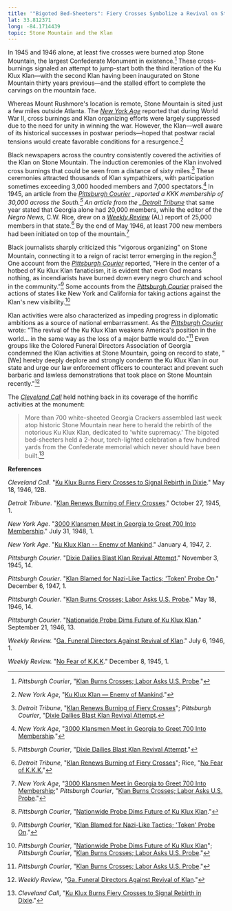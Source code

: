```yaml
---
title: '"Bigoted Bed-Sheeters": Fiery Crosses Symbolize a Revival on Stone Mountain'
lat: 33.812371
long: -84.1714439
topic: Stone Mountain and the Klan
---
```

In 1945 and 1946 alone, at least five crosses were burned atop Stone Mountain, the largest Confederate Monument in existence.[^1] These cross-burnings signaled an attempt to jump-start both the third iteration of the Ku Klux Klan—with the second Klan having been inaugurated on Stone Mountain thirty years previous—and the stalled effort to complete the carvings on the mountain face.

Whereas Mount Rushmore's location is remote, Stone Mountain is sited just a few miles outside Atlanta. The *[New York Age](https://www.newspapers.com/paper/the-new-york-age/893/)* reported that during World War II, cross burnings and Klan organizing efforts were largely suppressed due to the need for unity in winning the war. However, the Klan—well aware of its historical successes in postwar periods—hoped that postwar racial tensions would create favorable conditions for a resurgence.[^2]

Black newspapers across the country consistently covered the activities of the Klan on Stone Mountain. The induction ceremonies of the Klan involved cross burnings that could be seen from a distance of sixty miles.[^3] These ceremonies attracted thousands of Klan sympathizers, with participation sometimes exceeding 3,000 hooded members and 7,000 spectators.[^4] In 1945, an article from the *[Pittsburgh Courier](https://www.newspapers.com/paper/new-pittsburgh-courier/13418/) \_reported a KKK membership of 30,000 across the South.[^5] An article from the \_[Detroit Tribune](https://www.newspapers.com/paper/the-detroit-tribune/23929/)* that same year stated that Georgia alone had 20,000 members, while the editor of the *Negro News*, C.W. Rice, drew on a *[Weekly Review](https://www.newspapers.com/paper/the-weekly-review/18428/)* (AL) report of 25,000 members in that state.[^6] By the end of May 1946, at least 700 new members had been initiated on top of the mountain.[^7]

Black journalists sharply criticized this "vigorous organizing" on Stone Mountain, connecting it to a reign of racist terror emerging in the region.[^8] One account from the *[Pittsburgh Courier](https://www.newspapers.com/paper/new-pittsburgh-courier/13418/)* reported, "Here in the center of a hotbed of Ku Klux Klan fanaticism, it is evident that even God means nothing, as incendiarists have burned down every negro church and school in the community."[^9] Some accounts from the *[Pittsburgh Courier](https://www.newspapers.com/paper/new-pittsburgh-courier/13418/)* praised the actions of states like New York and California for taking actions against the Klan's new visibility.[^10]

Klan activities were also characterized as impeding progress in diplomatic ambitions as a source of national embarrassment. As the *[Pittsburgh Courier](https://www.newspapers.com/paper/new-pittsburgh-courier/13418/)* wrote: "The revival of the Ku Klux Klan weakens America's position in the world... in the same way as the loss of a major battle would do."[^11] Even groups like the Colored Funeral Directors Association of Georgia condemned the Klan activities at Stone Mountain, going on record to state, "\[We] hereby deeply deplore and strongly condemn the Ku Klux Klan in our state and urge our law enforcement officers to counteract and prevent such barbaric and lawless demonstrations that took place on Stone Mountain recently."[^12]

The *[Cleveland Call](https://www.proquest.com/docview/184164600/F0CF95FFA3324C82PQ/254?accountid=14707&sourcetype=Historical%20Newspapers)* held nothing back in its coverage of the horrific activities at the monument:

> More than 700 white-sheeted Georgia Crackers assembled last week atop historic Stone Mountain near here to herald the rebirth of the notorious Ku Klux Klan, dedicated to 'white supremacy.' The bigoted bed-sheeters held a 2-hour, torch-lighted celebration a few hundred yards from the Confederate memorial which never should have been built.[^13]

**References**

*Cleveland Call*. "[Ku Klux Burns Fiery Crosses to Signal Rebirth in Dixie](https://www.proquest.com/docview/184164600/F0CF95FFA3324C82PQ/254?accountid=14707&sourcetype=Historical%20Newspapers)." May 18, 1946, 12B.

*Detroit Tribune*. "[Klan Renews Burning of Fiery Crosses](https://www.newspapers.com/paper/the-detroit-tribune/23929/)." October 27, 1945, 1.

*New York Age*. "[3000 Klansmen Meet in Georgia to Greet 700 Into Membership](https://www.newspapers.com/paper/the-new-york-age/893/)." July 31, 1948, 1.

*New York Age*. "[Ku Klux Klan -- Enemy of Mankind](https://www.newspapers.com/paper/the-new-york-age/893/)." January 4, 1947, 2.

*Pittsburgh Courier*. "[Dixie Dailies Blast Klan Revival Attempt](https://www.newspapers.com/paper/new-pittsburgh-courier/13418/)." November 3, 1945, 14.

*Pittsburgh Courier*. "[Klan Blamed for Nazi-Like Tactics; 'Token' Probe On](https://www.newspapers.com/paper/new-pittsburgh-courier/13418/)." December 6, 1947, 1.

*Pittsburgh Courier*. "[Klan Burns Crosses; Labor Asks U.S. Probe](https://www.newspapers.com/paper/new-pittsburgh-courier/13418/)." May 18, 1946, 14.

*Pittsburgh Courier*. "[Nationwide Probe Dims Future of Ku Klux Klan](https://www.newspapers.com/paper/new-pittsburgh-courier/13418/)." September 21, 1946, 13.

*Weekly Review.* "[Ga. Funeral Directors Against Revival of Klan](https://www.newspapers.com/paper/the-weekly-review/18428/)." July 6, 1946, 1.

*Weekly Review.* "[No Fear of K.K.K](https://www.newspapers.com/paper/the-weekly-review/18428/)." December 8, 1945, 1.

[^1]: *Pittsburgh Courier*, "[Klan Burns Crosses; Labor Asks U.S. Probe](https://www.newspapers.com/paper/new-pittsburgh-courier/13418/)."

[^2]: *New York Age*, "[Ku Klux Klan — Enemy of Mankind](https://www.newspapers.com/paper/the-new-york-age/893/)."

[^3]: *Detroit Tribune*, "[Klan Renews Burning of Fiery Crosses](https://www.newspapers.com/paper/the-detroit-tribune/23929/)";
    *Pittsburgh Courier*, "[Dixie Dailies Blast Klan Revival Attempt](https://www.newspapers.com/paper/new-pittsburgh-courier/13418/).

[^4]: *New York Age*, "[3000 Klansmen Meet in Georgia to Greet 700 Into Membership](https://www.newspapers.com/paper/the-new-york-age/893/)."

[^5]: *Pittsburgh Courier*, "[Dixie Dailies Blast Klan Revival Attempt](https://www.newspapers.com/paper/new-pittsburgh-courier/13418/)."

[^6]: *Detroit Tribune*, "[Klan Renews Burning of Fiery Crosses](https://www.newspapers.com/paper/the-detroit-tribune/23929/)"; Rice, "[No Fear of K.K.K.](https://www.newspapers.com/paper/the-weekly-review/18428/)"

[^7]: *New York Age*, "[3000 Klansmen Meet in Georgia to Greet 700 Into Membership](https://www.newspapers.com/paper/the-new-york-age/893/);" *Pittsburgh Courier*, "[Klan Burns Crosses; Labor Asks U.S. Probe](https://www.newspapers.com/paper/the-new-york-age/893/)."

[^8]: *Pittsburgh Courier*, "[Nationwide Probe Dims Future of Ku Klux Klan](https://www.newspapers.com/paper/new-pittsburgh-courier/13418/)."

[^9]: *Pittsburgh Courier*, "[Klan Blamed for Nazi-Like Tactics; 'Token' Probe On](https://www.newspapers.com/paper/new-pittsburgh-courier/13418/)."

[^10]: *Pittsburgh Courier*, "[Nationwide Probe Dims Future of Ku Klux Klan](https://www.newspapers.com/paper/new-pittsburgh-courier/13418/)"; *Pittsburgh Courier*, "[Klan Burns Crosses; Labor Asks U.S. Probe](https://www.newspapers.com/paper/new-pittsburgh-courier/13418/)."

[^11]: *Pittsburgh Courier*, "[Klan Burns Crosses; Labor Asks U.S. Probe](https://www.newspapers.com/paper/new-pittsburgh-courier/13418/)."

[^12]: *Weekly Review*, "[Ga. Funeral Directors Against Revival of Klan](https://www.newspapers.com/paper/the-weekly-review/18428/)."

[^13]: *Cleveland Call*, "[Ku Klux Burns Fiery Crosses to Signal Rebirth in Dixie](https://www.proquest.com/docview/184164600/F0CF95FFA3324C82PQ/254?accountid=14707&sourcetype=Historical%20Newspapers)."
